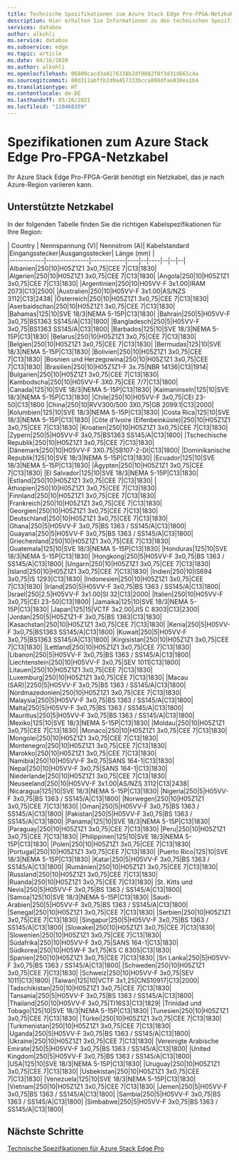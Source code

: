 ```yaml
---
title: Technische Spezifikationen zum Azure Stack Edge Pro-FPGA-Netzkabel nach Standort
description: Hier erhalten Sie Informationen zu den technischen Spezifikationen für Ihre Azure Stack Edge Pro-FPGA-Netzkabel (Field Programmable Gate Array).
services: databox
author: alkohli
ms.service: databox
ms.subservice: edge
ms.topic: article
ms.date: 04/16/2020
ms.author: alkohli
ms.openlocfilehash: 06809cacd3a8176338b2df0882f8f3d31d665c4a
ms.sourcegitcommit: 80d311abffb2d9a457333bcca898dfae830ea1b4
ms.translationtype: HT
ms.contentlocale: de-DE
ms.lasthandoff: 05/26/2021
ms.locfileid: "110460359"
---
```

# <a name="azure-stack-edge-pro-fpga-power-cord-specifications"></a>Spezifikationen zum Azure Stack Edge Pro-FPGA-Netzkabel

Ihr Azure Stack Edge Pro-FPGA-Gerät benötigt ein Netzkabel, das je nach Azure-Region variieren kann.

## <a name="supported-power-cords"></a>Unterstützte Netzkabel

In der folgenden Tabelle finden Sie die richtigen Kabelspezifikationen für Ihre Region:

| Country    | Nennspannung (V)| Nennstrom (A)| Kabelstandard |Eingangsstecker|Ausgangsstecker| Länge (mm) |  
|------------|---------------|------------|----|--|----|--|--|--|
|Albanien|250|10|H05Z1Z1 3x0,75|CEE 7|C13|1830|
|Algerien|250|10|H05Z1Z1 3x0,75|CEE 7|C13|1830|
|Angola|250|10|H05Z1Z1 3x0,75|CEE 7|C13|1830|
|Argentinien|250|10|H05VV-F 3x1.00|IRAM 2073|C13|2500|
|Australien|250|10|H05VV-F 3x1.00|AS/NZS 3112|C13|2438|
|Österreich|250|10|H05Z1Z1 3x0,75|CEE 7|C13|1830|
|Aserbaidschan|250|10|H05Z1Z1 3x0,75|CEE 7|C13|1830|
|Bahamas|125|10|SVE 18/3|NEMA 5-15P|C13|1830|
|Bahrain|250|5|H05VV-F 3x0,75|BS1363 SS145/A|C13|1800|
|Bangladesch|250|5|H05VV-F 3x0,75|BS1363 SS145/A|C13|1800|
|Barbados|125|10|SVE 18/3|NEMA 5-15P|C13|1830|
|Belarus|250|10|H05Z1Z1 3x0,75|CEE 7|C13|1830|
|Belgien|250|10|H05Z1Z1 3x0,75|CEE 7|C13|1830|
|Bermudas|125|10|SVE 18/3|NEMA 5-15P|C13|1830|
|Bolivien|250|10|H05Z1Z1 3x0,75|CEE 7|C13|1830|
|Bosnien und Herzegowina|250|10|H05Z1Z1 3x0,75|CEE 7|C13|1830|
|Brasilien|250|10|H05Z1Z1-F 3x.75|NBR 14136|C13|1914|
|Bulgarien|250|10|H05Z1Z1 3x0,75|CEE 7|C13|1830|
|Kambodscha|250|10|H05VV-F 3X0.75|CEE 7/7|C13|1800|
|Canada|125|10|SVE 18/3|NEMA 5-15P|C13|1830|
|Kaimaninseln|125|10|SVE 18/3|NEMA 5-15P|C13|1830|
|Chile|250|10|H05VV-F 3x0,75|CEI 23-50|C13|1800
|China|250|10|RVV300/500 3X0,75|GB 2099.1|C13|2000|
|Kolumbien|125|10|SVE 18/3|NEMA 5-15P|C13|1830|
|Costa Rica|125|10|SVE 18/3|NEMA 5-15P|C13|1830|
|Côte d'Ivoire (Elfenbeinküste)|250|10|H05Z1Z1 3x0,75|CEE 7|C13|1830|
|Kroatien|250|10|H05Z1Z1 3x0,75|CEE 7|C13|1830|
|Zypern|250|5|H05VV-F 3x0,75|BS1363 SS145/A|C13|1800|
|Tschechische Republik|250|10|H05Z1Z1 3x0,75|CEE 7|C13|1830|
|Dänemark|250|10|H05VV-F 3X0.75|SB107-2-DI|C13|1800|
|Dominikanische Republik|125|10|SVE 18/3|NEMA 5-15P|C13|1830|
|Ecuador|125|10|SVE 18/3|NEMA 5-15P|C13|1830|
|Ägypten|250|10|H05Z1Z1 3x0,75|CEE 7|C13|1830|
|El Salvador|125|10|SVE 18/3|NEMA 5-15P|C13|1830|
|Estland|250|10|H05Z1Z1 3x0,75|CEE 7|C13|1830|
|Äthiopien|250|10|H05Z1Z1 3x0,75|CEE 7|C13|1830|
|Finnland|250|10|H05Z1Z1 3x0,75|CEE 7|C13|1830|
|Frankreich|250|10|H05Z1Z1 3x0,75|CEE 7|C13|1830|
|Georgien|250|10|H05Z1Z1 3x0,75|CEE 7|C13|1830|
|Deutschland|250|10|H05Z1Z1 3x0,75|CEE 7|C13|1830|
|Ghana|250|5|H05VV-F 3x0,75|BS 1363 / SS145/A|C13|1800|
|Guayana|250|5|H05VV-F 3x0,75|BS 1363 / SS145/A|C13|1800|
|Griechenland|250|10|H05Z1Z1 3x0,75|CEE 7|C13|1830|
|Guatemala|125|10|SVE 18/3|NEMA 5-15P|C13|1830|
|Honduras|125|10|SVE 18/3|NEMA 5-15P|C13|1830|
|Hongkong|250|5|H05VV-F 3x0,75|BS 1363 / SS145/A|C13|1800|
|Ungarn|250|10|H05Z1Z1 3x0,75|CEE 7|C13|1830|
|Island|250|10|H05Z1Z1 3x0,75|CEE 7|C13|1830|
|Indien|250|10|IS694 3x0,75|IS 1293|C13|1830|
|Indonesien|250|10|H05Z1Z1 3x0,75|CEE 7|C13|1830|
|Irland|250|5|H05VV-F 3x0,75|BS 1363 / SS145/A|C13|1800|
|Israel|250|2.5|H05VV-F 3x1.00|SI 32|C13|2000|
|Italien|250|10|H05VV-F 3x0,75|CEI 23-50|C13|1800|
|Jamaika|125|10|SVE 18/3|NEMA 5-15P|C13|1830|
|Japan|125|15|VCTF 3x2.00|JIS C 8303|C13|2300|
|Jordan|250|5|H05Z1Z1-F 3x0,75|BS 1363|C13|1830|
|Kasachstan|250|10|H05Z1Z1 3x0,75|CEE 7|C13|1830|
|Kenia|250|5|H05VV-F 3x0,75|BS1363 SS145/A|C13|1800|
|Kuwait|250|5|H05VV-F 3x0,75|BS1363 SS145/A|C13|1800|
|Kirgisistan|250|10|H05Z1Z1 3x0,75|CEE 7|C13|1830|
|Lettland|250|10|H05Z1Z1 3x0,75|CEE 7|C13|1830|
|Libanon|250|5|H05VV-F 3x0,75|BS 1363 / SS145/A|C13|1800|
|Liechtenstein|250|10|H05VV-F 3x0,75|SEV 1011|C13|1800|
|Litauen|250|10|H05Z1Z1 3x0,75|CEE 7|C13|1830|
|Luxemburg|250|10|H05Z1Z1 3x0,75|CEE 7|C13|1830|
|Macau (SAR)|2250|5|H05VV-F 3x0,75|BS 1363 / SS145/A|C13|1800|
|Nordmazedonien|250|10|H05Z1Z1 3x0,75|CEE 7|C13|1830|
|Malaysia|250|5|H05VV-F 3x0,75|BS 1363 / SS145/A|C13|1800|
|Malta|250|5|H05VV-F 3x0,75|BS 1363 / SS145/A|C13|1800|
|Mauritius|250|5|H05VV-F 3x0,75|BS 1363 / SS145/A|C13|1800|
|Mexiko|125|10|SVE 18/3|NEMA 5-15P|C13|1830|
|Moldau|250|10|H05Z1Z1 3x0,75|CEE 7|C13|1830|
|Monaco|250|10|H05Z1Z1 3x0,75|CEE 7|C13|1830|
|Mongolei|250|10|H05Z1Z1 3x0,75|CEE 7|C13|1830|
|Montenegro|250|10|H05Z1Z1 3x0,75|CEE 7|C13|1830|
|Marokko|250|10|H05Z1Z1 3x0,75|CEE 7|C13|1830|
|Namibia|250|10|H05VV-F 3x0,75|SANS 164-1|C13|1830|
|Nepal|250|10|H05VV-F 3x0,75|SANS 164-1|C13|1830|
|Niederlande|250|10|H05Z1Z1 3x0,75|CEE 7|C13|1830|
|Neuseeland|250|10|H05VV-F 3x1.00|AS/NZS 3112|C13|2438|
|Nicaragua|125|10|SVE 18/3|NEMA 5-15P|C13|1830|
|Nigeria|250|5|H05VV-F 3x0,75|BS 1363 / SS145/A|C13|1800|
|Norwegen|250|10|H05Z1Z1 3x0,75|CEE 7|C13|1830|
|Oman|250|5|H05VV-F 3x0,75|BS 1363 / SS145/A|C13|1800|
|Pakistan|250|5|H05VV-F 3x0,75|BS 1363 / SS145/A|C13|1800|
|Panama|125|10|SVE 18/3|NEMA 5-15P|C13|1830|
|Paraguay|250|10|H05Z1Z1 3x0,75|CEE 7|C13|1830|
|Peru|250|10|H05Z1Z1 3x0,75|CEE 7|C13|1830|
|Philippinen|125|10|SVE 18/3|NEMA 5-15P|C13|1830|
|Polen|250|10|H05Z1Z1 3x0,75|CEE 7|C13|1830|
|Portugal|250|10|H05Z1Z1 3x0,75|CEE 7|C13|1830|
|Puerto Rico|125|10|SVE 18/3|NEMA 5-15P|C13|1830|
|Katar|250|5|H05VV-F 3x0,75|BS 1363 / SS145/A|C13|1800|
|Rumänien|250|10|H05Z1Z1 3x0,75|CEE 7|C13|1830|
|Russland|250|10|H05Z1Z1 3x0,75|CEE 7|C13|1830|
|Ruanda|250|10|H05Z1Z1 3x0,75|CEE 7|C13|1830|
|St. Kitts und Nevis|250|5|H05VV-F 3x0,75|BS 1363 / SS145/A|C13|1800|
|Samoa|125|10|SVE 18/3|NEMA 5-15P|C13|1830|
|Saudi-Arabien|250|5|H05VV-F 3x0,75|BS 1363 / SS145/A|C13|1800|
|Senegal|250|10|H05Z1Z1 3x0,75|CEE 7|C13|1830|
|Serbien|250|10|H05Z1Z1 3x0,75|CEE 7|C13|1830|
|Singapur|250|5|H05VV-F 3x0,75|BS 1363 / SS145/A|C13|1800|
|Slowakei|250|10|H05Z1Z1 3x0,75|CEE 7|C13|1830|
|Slowenien|250|10|H05Z1Z1 3x0,75|CEE 7|C13|1830|
|Südafrika|250|10|H05VV-F 3x0,75|SANS 164-1|C13|1830|
|Südkorea|250|10|H05W-F 3x1,75|KS C 8305|C13|1830|
|Spanien|250|10|H05Z1Z1 3x0,75|CEE 7|C13|1830|
|Sri Lanka|250|5|H05VV-F 3x0,75|BS 1363 / SS145/A|C13|1800|
|Schweden|250|10|H05Z1Z1 3x0,75|CEE 7|C13|1830|
|Schweiz|250|10|H05VV-F 3x0,75|SEV 1011|C13|1800|
|Taiwan|125|10|VCTF 3x1,25|CNS10917|C13|2000|
|Tadschikistan|250|10|H05Z1Z1 3x0,75|CEE 7|C13|1830|
|Tansania|250|5|H05VV-F 3x0,75|BS 1363 / SS145/A|C13|1800|
|Thailand|250|10|H05VV-F 3x0,75|TI16S3|C13|1829|
|Trinidad und Tobago|125|10|SVE 18/3|NEMA 5-15P|C13|1830|
|Tunesien|250|10|H05Z1Z1 3x0,75|CEE 7|C13|1830|
|Türkei|250|10|H05Z1Z1 3x0,75|CEE 7|C13|1830|
|Turkmenistan|250|10|H05Z1Z1 3x0,75|CEE 7|C13|1830|
|Uganda|250|5|H05VV-F 3x0,75|BS 1363 / SS145/A|C13|1800|
|Ukraine|250|10|H05Z1Z1 3x0,75|CEE 7|C13|1830|
|Vereinigte Arabische Emirate|250|5|H05VV-F 3x0,75|BS 1363 / SS145/A|C13|1800|
|United Kingdom|250|5|H05VV-F 3x0,75|BS 1363 / SS145/A|C13|1800|
|USA|125|10|SVE 18/3|NEMA 5-15P|C13|1830|
|Uruguay|250|10|H05Z1Z1 3x0,75|CEE 7|C13|1830|
|Usbekistan|250|10|H05Z1Z1 3x0,75|CEE 7|C13|1830|
|Venezuela|125|10|SVE 18/3|NEMA 5-15P|C13|1830|
|Vietnam|250|10|H05Z1Z1 3x0,75|CEE 7|C13|1830|
|Jemen|250|5|H05VV-F 3x0,75|BS 1363 / SS145/A|C13|1800|
|Sambia|250|5|H05VV-F 3x0,75|BS 1363 / SS145/A|C13|1800|
|Simbabwe|250|5|H05VV-F 3x0,75|BS 1363 / SS145/A|C13|1800|

## <a name="next-steps"></a>Nächste Schritte

[Technische Spezifikationen für Azure Stack Edge Pro](./azure-stack-edge-technical-specifications-compliance.md)
